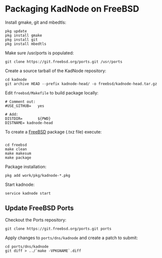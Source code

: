 # Packaging KadNode on FreeBSD

Install gmake, git and mbedtls:

```
pkg update
pkg install gmake
pkg install git
pkg install mbedtls
```

Make sure /usr/ports is populated:

```
git clone https://git.freebsd.org/ports.git /usr/ports
```

Create a source tarball of the KadNode repository:

```
cd kadnode
git archive HEAD --prefix kadnode-head/ -o freebsd/kadnode-head.tar.gz
```

Edit `freebsd/Makefile` to build package locally:
```
# Comment out:
#USE_GITHUB=   yes

# Add:
DISTDIR=       ${PWD}
DISTNAME= kadnode-head
```

To create a [FreeBSD](https://www.freebsd.org) package (.txz file) execute:

```

cd freebsd
make clean
make makesum
make package
```

Package installation:
```
pkg add work/pkg/kadnode-*.pkg
```

Start kadnode:
```
service kadnode start
```

## Update FreeBSD Ports

Checkout the Ports repository:

```
git clone https://git.freebsd.org/ports.git ports
```

Apply changes to `ports/dns/kadnode` and create a patch to submit:

```
cd ports/dns/kadnode
git diff > ../`make -VPKGNAME`.diff
```
